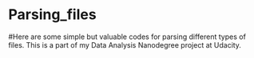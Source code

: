 # Parsing_files
#Here are some simple but valuable codes for parsing different types of files. This is a part of my Data Analysis Nanodegree project at Udacity.

